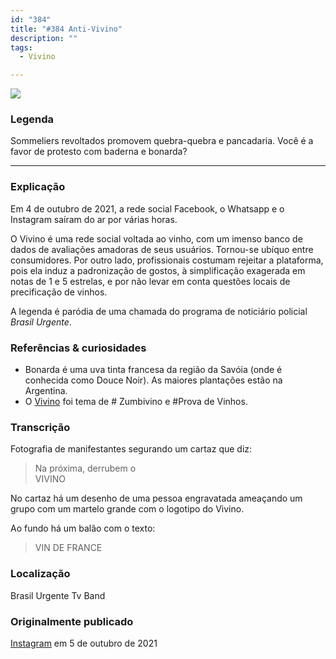 ```yaml
---
id: "384"
title: "#384 Anti-Vivino"
description: ""
tags:
  - Vivino

---
```


![](https://bebiodicionario-com.s3.amazonaws.com/media/posts/202110/244432884_410595983758299_1943756777628654951_n_17867826473538342.jpg)

### Legenda

Sommeliers revoltados promovem quebra-quebra e pancadaria. Você é a favor de protesto com baderna e bonarda?

---

### Explicação

Em 4 de outubro de 2021, a rede social Facebook, o Whatsapp e o Instagram saíram do ar por várias horas.

O Vivino é uma rede social voltada ao vinho, com um imenso banco de dados de avaliações amadoras de seus usuários. Tornou-se ubíquo entre consumidores. Por outro lado, profissionais costumam rejeitar a plataforma, pois ela induz a padronização de gostos, à simplificação exagerada em notas de 1 e 5 estrelas, e por não levar em conta questões locais de precificação de vinhos.

A legenda é paródia de uma chamada do programa de noticiário policial *Brasil Urgente*.

### Referências & curiosidades
- Bonarda é uma uva tinta francesa da região da Savóia (onde é conhecida como Douce Noir). As maiores plantações estão na Argentina.
- O [Vivino](/docs/tags/vivino) foi tema de # Zumbivino e #Prova de Vinhos.

### Transcrição
Fotografia de manifestantes segurando um cartaz que diz:
> Na próxima, derrubem o  
> VIVINO

No cartaz há um desenho de uma pessoa engravatada ameaçando um grupo com um martelo grande com o logotipo do Vivino.

Ao fundo há um balão com o texto:
> VIN DE FRANCE

### Localização

Brasil Urgente Tv Band

### Originalmente publicado

[Instagram](https://www.instagram.com/p/CUpq8RsLBqW/) em 5 de outubro de 2021

